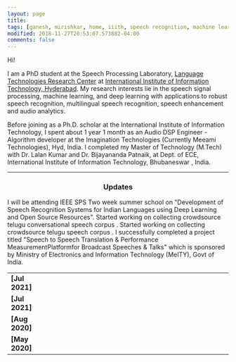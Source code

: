 ```yaml
---
layout: page
title: 
tags: [ganesh, mirishkar, home, iiith, speech recognition, machine learning, deep learning, graduate, carnegie mellon]
modified: 2018-11-27T20:53:07.573882-04:00
comments: false
---
```


Hi!

I am a PhD student at the Speech Processing Laboratory, [Language Technologies Research Center](https://ltrc.iiit.ac.in/) at [International Institute of Information Technology, Hyderabad](https://www.iiit.ac.in/). My research interests lie in the speech signal processing, machine learning, and deep learning with applications to robust speech recognition, multilingual speech recognition, speech enhancement and audio analytics. 

Before joining as a Ph.D. scholar at the International Institute of Information Technology, I spent about 1 year 1 month as an Audio DSP Engineer - Algorithm developer at the Imagination Technologies (Currently Meeami Technologies), Hyd, India. I completed my Master of Technology (M.Tech) with Dr. Lalan Kumar and Dr. Bijayananda Patnaik, at Dept. of ECE, International Institute of Information Technology, Bhubaneswar , India.


----

<h3 align="center">Updates</h3>
<table class='news-table'>
    <col width="18%">
    <col width="82%">
    <tr>
        <td valign="top"><strong>[Jul 2021]</strong></td>
        I will be attending IEEE SPS Two week summer school on "Development of Speech Recognition Systems for Indian Languages using Deep Learning and Open Source Resources".
        </td>
    </tr>
    <tr>
        <td valign="top"><strong>[Jul 2021]</strong></td>
        Started working on collecting crowdsource telugu conversational speech corpus .
        </td>
    </tr>
    <tr>
        <td valign="top"><strong>[Aug 2020]</strong></td>
        Started working on collecting crowdsource telugu speech corpus .
        </td>
    </tr>
    <tr>
        <td valign="top"><strong>[May 2020]</strong></td>
        I successfully completed a project titled "Speech to Speech Translation & Performance MeasurementPlatformfor Broadcast Speeches & Talks" which is sponsored by Ministry of Electronics and Information Technology (MeITY), Govt of India.
        </td>
    </tr>



</table>